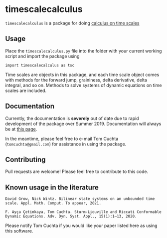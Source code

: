 # timescalecalculus
`timescalecalculus` is a package for doing [calculus on time scales](https://en.wikipedia.org/wiki/Time-scale_calculus)

## Usage
Place the `timescalecalculus.py` file into the folder with your current working script and import the package using

    import timescalecalculus as tsc 

Time scales are objects in this package, and each time scale object comes with methods for the forward jump, graininess, delta derivative, delta integral, and so on. Methods to solve systems of dynamic equations on time scales are included.

## Documentation
Currently, the documentation is **severely** out of date due to rapid development of the package over Summer 2019. Documentation will always be at [this page](http://timescalewiki.org/index.php/Timescalecalculus_python_library_documentation).

In the meantime, please feel free to e-mail Tom Cuchta (```tomcuchta@gmail.com```) for assistance in using the package.

## Contributing
Pull requests are welcome! Please feel free to contribute to this code.

## Known usage in the literature
``David Grow, Nick Wintz. Bilinear state systems on an unbounded time scale. Appl. Math. Comput. To appear, 2021.``

``F. Ayça Çetinkaya, Tom Cuchta. Sturm-Liouville and Riccati Conformable Dynamic Equations. Adv. Dyn. Syst. Appl., 15(1):1–13, 2020.``

Please notify Tom Cuchta if you would like your paper listed here as using this software.
